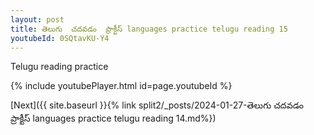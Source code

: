 ```yaml
---
layout: post
title: తెలుగు  చదవడం  ప్రాక్టీస్ languages practice telugu reading 15
youtubeId: 0SQtavKU-Y4
---
```

 
 
Telugu reading practice
 
 
 
 
 


{% include youtubePlayer.html id=page.youtubeId %}
 
[Next]({{ site.baseurl }}{% link  split2/_posts/2024-01-27-తెలుగు  చదవడం  ప్రాక్టీస్ languages practice telugu reading 14.md%})
 
